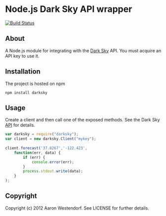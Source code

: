 Node.js Dark Sky API wrapper
===========================

[![Build Status](http://travis-ci.org/awestendorf/node-darksky.png)](http://travis-ci.org/awestendorf/node-darksky)

About
-----

A Node.js module for integrating with the [Dark Sky](http://darkskyapp.com) API. You must acquire an API key to use it.

Installation
------------

The project is hosted on npm

    npm install darksky
  

Usage
-----

Create a client and then call one of the exposed methods. See the 
Dark Sky [API](http://darkskyapp.com/api/) for details.

```javascript
var darksky = require("darksky");
var client = new darksky.Client("mykey");
  
client.forecast('37.8267','-122.423', 
    function(err, data) {
        if (err) {
            console.error(err);
        }
        process.stdout.write(data);
    }
);
```

Copyright
---------

Copyright (c) 2012 Aaron Westendorf. See LICENSE for further details.
